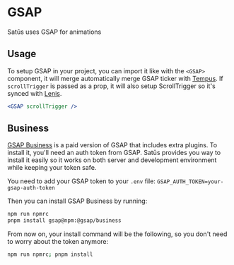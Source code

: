 # GSAP

Satūs uses GSAP for animations

## Usage

To setup GSAP in your project, you can import it like with the `<GSAP>` component, it will merge automatically merge GSAP ticker with [Tempus](https://www.npmjs.com/package/@studio-freight/tempus). If `scrollTrigger` is passed as a prop, it will also setup ScrollTrigger so it's synced with [Lenis](https://www.npmjs.com/package/@studio-freight/lenis).

```jsx
<GSAP scrollTrigger />
```

## Business

[GSAP Business](https://gsap.com/pricing/) is a paid version of GSAP that includes extra plugins. To install it, you'll need an auth token from GSAP. Satūs provides you way to install it easily so it works on both server and development environment while keeping your token safe.

You need to add your GSAP token to your `.env` file:
`GSAP_AUTH_TOKEN=your-gsap-auth-token`

Then you can install GSAP Business by running:

```bash
npm run npmrc
pnpm install gsap@npm:@gsap/business
```

From now on, your install command will be the following, so you don't need to worry about the token anymore:

```bash
npm run npmrc; pnpm install
```
